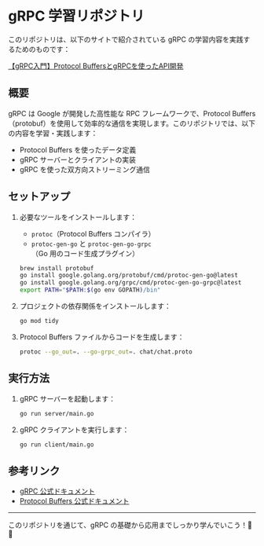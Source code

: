 # gRPC 学習リポジトリ

このリポジトリは、以下のサイトで紹介されている gRPC の学習内容を実践するためのものです：

[【gRPC入門】Protocol BuffersとgRPCを使ったAPI開発](https://note.com/shunex/n/nd8109a1144a5)

## 概要

gRPC は Google が開発した高性能な RPC フレームワークで、Protocol Buffers（protobuf）を使用して効率的な通信を実現します。このリポジトリでは、以下の内容を学習・実践します：

- Protocol Buffers を使ったデータ定義
- gRPC サーバーとクライアントの実装
- gRPC を使った双方向ストリーミング通信

## セットアップ

1. 必要なツールをインストールします：
   - `protoc`（Protocol Buffers コンパイラ）
   - `protoc-gen-go` と `protoc-gen-go-grpc`（Go 用のコード生成プラグイン）

   ```bash
   brew install protobuf
   go install google.golang.org/protobuf/cmd/protoc-gen-go@latest
   go install google.golang.org/grpc/cmd/protoc-gen-go-grpc@latest
   export PATH="$PATH:$(go env GOPATH)/bin"
   ```

2. プロジェクトの依存関係をインストールします：

   ```bash
   go mod tidy
   ```

3. Protocol Buffers ファイルからコードを生成します：

   ```bash
   protoc --go_out=. --go-grpc_out=. chat/chat.proto
   ```

## 実行方法

1. gRPC サーバーを起動します：

   ```bash
   go run server/main.go
   ```

2. gRPC クライアントを実行します：

   ```bash
   go run client/main.go
   ```

## 参考リンク

- [gRPC 公式ドキュメント](https://grpc.io/docs/)
- [Protocol Buffers 公式ドキュメント](https://protobuf.dev/)

---

このリポジトリを通じて、gRPC の基礎から応用までしっかり学んでいこう！💪✨
